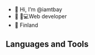 - 👋 Hi, I’m @iamtbay
- 👨 🏼‍💻Web developer
- 📍 Finland

## Languages and Tools


<!---
iamtbay/iamtbay is a ✨ special ✨ repository because its `README.md` (this file) appears on your GitHub profile.
You can click the Preview link to take a look at your changes.
--->
